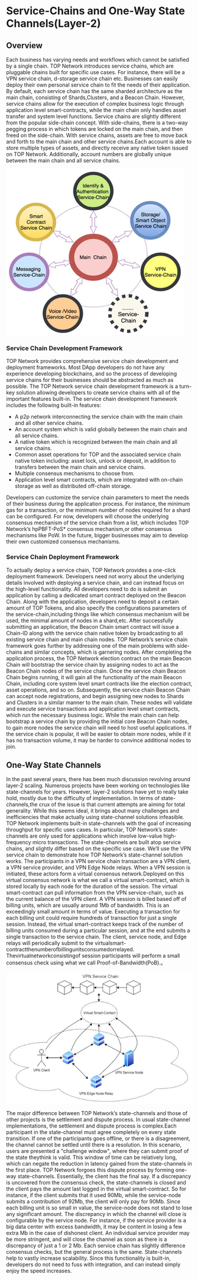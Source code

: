 # Service-Chains and One-Way State Channels(Layer-2)

## Overview

Each business has varying needs and workflows which cannot be satisfied by a single chain. TOP Network introduces service chains, which are pluggable chains built for specific use cases. For instance, there will be a VPN service chain, d-storage service chain etc. Businesses can easily deploy their own personal service chain to fit the needs of their application.
By default, each service chain has the same sharded architecture as the main chain, consisting of Shards,Clusters, and a Beacon Chain. However, service chains allow for the execution of complex business logic through application level smart-contracts, while the main chain only handles asset transfer and
system level functions.
Service chains are slightly different from the popular side-chain concept. With side-chains, there is a two-way pegging process in which tokens are locked on the main chain, and then freed on the side-chain.
With service chains, assets are free to move back and forth to the main chain and other service chains.Each account is able to store multiple types of assets, and directly receive any native token issued on TOP Network. Additionally, account numbers are globally unique between the main chain and all service chains.

![servicechain](ServiceChainandOne-WayStateChannel(layer-2).assets/servicechain-1597980651607.jpg)

### Service Chain Development Framework

TOP Network provides comprehensive service chain development and deployment frameworks. Most DApp developers do not have any experience developing blockchains, and so the process of developing service chains for their businesses should be abstracted as much as possible. The TOP Network service chain development framework is a turn-key solution allowing developers to create service chains with all of the important features built-in. The service chain development framework includes the following built-in features:

* A p2p network interconnecting the service chain with the main chain and all other service chains.
* An account system which is valid globally between the main chain and all service chains.
* A native token which is recognized between the main chain and all service chains.
* Common asset operations for TOP and the associated service chain native token including: asset
  lock, unlock or deposit, in addition to transfers between the main chain and service chains.
* Multiple consensus mechanisms to choose from.
* Application level smart contracts, which are integrated with on-chain storage as well as distributed
  off-chain storage.

Developers can customize the service chain parameters to meet the needs of their business during the application process. For instance, the minimum gas for a transaction, or the minimum number of nodes required for a shard can be configured. For now, developers will choose the underlying consensus mechanism of the service chain from a list, which includes TOP Network’s hpPBFT-PoS* consensus mechanism,or other consensus mechanisms like PoW. In the future, bigger businesses may aim to develop their own customized consensus mechanisms.

### Service Chain Deployment Framework

To actually deploy a service chain, TOP Network provides a one-click deployment framework. Developers need not worry about the underlying details involved with deploying a service chain, and can instead focus on the high-level functionality. All developers need to do is submit an application by calling a dedicated smart contract deployed on the Beacon Chain. Along with the application, developers need to deposit a certain amount of TOP Tokens, and also specify the configurations parameters of the service-chain,including things like which consensus mechanism will be used, the minimal amount of nodes in a shard,etc. After successfully submitting an application, the Beacon Chain smart contract will issue a Chain-ID along with the service chain native token by broadcasting to all existing service chain and main chain nodes.
TOP Network’s service chain framework goes further by addressing one of the main problems with side-chains and similar concepts, which is garnering nodes. After completing the application process, the TOP Network election contract on the main Beacon Chain will bootstrap the service chain by assigning nodes to act as the Beacon Chain nodes of the service chain. Once the service chain Beacon Chain begins running, it will gain all the functionality of the main Beacon Chain, including core system level smart contracts like the election contract, asset operations, and so on.
Subsequently, the service chain Beacon Chain can accept node registrations, and begin assigning new nodes to Shards and Clusters in a similar manner to the main chain. These nodes will validate and execute service transactions and application level smart contracts, which run the necessary business
logic. While the main chain can help bootstrap a service chain by providing the initial core Beacon Chain nodes, to gain more nodes the service chain will need to host useful applications. If the service chain is popular, it will be easier to obtain more nodes, while if it has no transaction volume, it may be harder to convince additional nodes to join.

## One-Way State Channels

In the past several years, there has been much discussion revolving around layer-2 scaling. Numerous projects have been working on technologies like state-channels for years. However, layer-2 solutions have yet to really take hold, mostly due to the difficulty of implementation. In terms of state-channels,the crux of the issue is that current attempts are aiming for total generality. While this seems ideal, it brings about many challenges and inefficiencies that make actually using state-channel solutions infeasible.
TOP Network implements built-in state-channels with the goal of increasing throughput for specific uses cases. In particular, TOP Network’s state-channels are only used for applications which involve low-value high-frequency micro transactions. The state-channels are built atop service chains, and slightly differ based on the specific use case. We’ll use the VPN service chain to demonstrate how TOP Network’s state-channel solution works.
The participants in a VPN service chain transaction are a VPN client, a VPN service provider, and VPN Edge Node relays. When a VPN session is initiated, these actors form a virtual consensus network.Deployed on this virtual consensus network is what we call a virtual smart-contract, which is stored
locally by each node for the duration of the session. The virtual smart-contract can pull information from the VPN service-chain, such as the current balance of the VPN client.
A VPN session is billed based off of billing units, which are usually around 1Mb of bandwidth. This is an exceedingly small amount in terms of value. Executing a transaction for each billing unit could require hundreds of transaction for just a single session. Instead, the virtual smart-contract keeps track
of the number of billing units consumed during a particular session, and at the end submits a single transaction to the service chain. The client, service node, and Edge relays will periodically submit to the virtualsmart-contractthenumberofbillingunitsconsumedorrelayed. Thevirtualnetworkconsistingof
session participants will perform a small consensus check using what we call Proof-of-Bandwidth(PoB).。

![VPNService](ServiceChainandOne-WayStateChannel(layer-2).assets/VPNService.jpg)

The major difference between TOP Network’s state-channels and those of other projects is the settlement and dispute process. In usual state-channel implementations, the settlement and dispute process is complex.Each participant in the state-channel must agree completely on every state transition. If one of the participants goes offline, or there is a disagreement, the channel cannot be settled until there is a resolution.
In this scenario, users are presented a "challenge window", where they can submit proof of the state theythink is valid. This window of time can be relatively long, which can negate the reduction in latency gained from the state-channels in the first place.
TOP Network forgoes this dispute process by forming one-way state-channels. Essentially, the client has the final say. If a discrepancy is uncovered from the consensus check, the state-channels is closed and the client pays the amount last logged in the virtual smart-contract. So for instance, if the client submits that it used 90Mb, while the service-node submits a contribution of 92Mb, the client will only pay for 90Mb. Since each billing unit is so small in value, the service-node does not stand to lose any significant amount. The discrepancy in which the channel will close is configurable by the service node. For instance, if the service provider is a big data center with excess bandwidth, it may be content in losing a few extra Mb in the case of dishonest client. An individual service provider may be more stringent, and will close the channel as soon as there is a discrepancy of just a 1 or 2 Mb.
Each service chain has slightly difference consensus checks, but the general process is the same. State-channels help to vastly increase scalability. Since this functionality is built-in, developers do not need to fuss with integration, and can instead simply enjoy the speed increases.